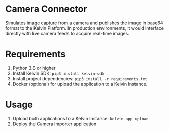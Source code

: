 # Camera Connector
Simulates image capture from a camera and publishes the image in base64 format to the Kelvin Platform. In production environments, it would interface directly with live camera feeds to acquire real-time images.

# Requirements
1. Python 3.8 or higher
2. Install Kelvin SDK: `pip3 install kelvin-sdk`
3. Install project dependencies: `pip3 install -r requirements.txt`
4. Docker (optional) for upload the application to a Kelvin Instance.

# Usage
1. Upload both applications to a Kelvin Instance: `kelvin app upload`
2. Deploy the Camera Importer application
